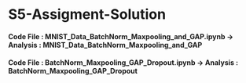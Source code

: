 # S5-Assigment-Solution

#### Code File  : MNIST_Data_BatchNorm_Maxpooling_and_GAP.ipynb  ->     Analysis : MNIST_Data_BatchNorm_Maxpooling_and_GAP
#### Code File  : BatchNorm_Maxpooling_GAP_Dropout.ipynb       ->       Analysis : BatchNorm_Maxpooling_GAP_Dropout
